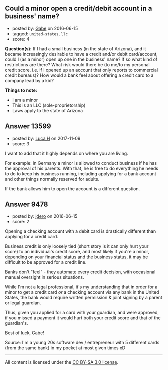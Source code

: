 ## Could a minor open a credit/debit account in a business' name?

- posted by: [Gabe](https://stackexchange.com/users/5125034/gabe) on 2016-06-15
- tagged: `united-states`, `llc`
- score: 4

**Question(s):** If I had a small business (in the state of Arizona), and it became increasingly desirable to have a credit and/or debit card/account, could I (as a minor) open up one in the business' name? If so what kind of restrictions are there? What risk would there be (to me/to my personal credit score. i.e. if I opened up an account that only reports to commercial credit bureaus)? How would a bank feel about offering a credit card to a company lead by a kid?

**Things to note:**

 - I am a minor
 - This is an LLC (sole-proprietorship)
 - Laws apply to the state of Arizona


## Answer 13599

- posted by: [Luca H](https://stackexchange.com/users/10818226/luca-h) on 2017-11-09
- score: 3

I want to add that it highly depends on where you are living.

For example: in Germany a minor is allowed to conduct business if he has the approval of his parents. With that, he is free to do everything he needs to do to keep his business running, including applying for a bank account and other things normally reserved for adults.

If the bank allows him to open the account is a different question.


## Answer 9478

- posted by: [jdero](https://stackexchange.com/users/1972448/jdero) on 2016-06-15
- score: 2

Opening a checking account with a debit card is drastically different than applying for a credit card. 

Business credit is only loosely tied (short story is it can only hurt your score) to an individual's credit score, and most likely if you're a minor, depending on your financial status and the business status, it may be difficult to be approved for a credit line. 

Banks don't "feel" - they automate every credit decision, with occasional manual oversight in serious situations.

While I'm not a legal professional, it's my understanding that in order for a minor to get a credit card *or* a checking account via any bank in the United States, the bank would require written permission & joint signing by a parent or legal guardian.

Thus, given you applied for a card with your guardian, and were approved, if you missed a payment it would hurt both your credit score and that of the guardian's.

Best of luck, Gabe!

Source: I'm a young 20s software dev / entrepreneur with 5 different cards (from the same bank) in my pocket at most given times xD



---

All content is licensed under the [CC BY-SA 3.0 license](https://creativecommons.org/licenses/by-sa/3.0/).
